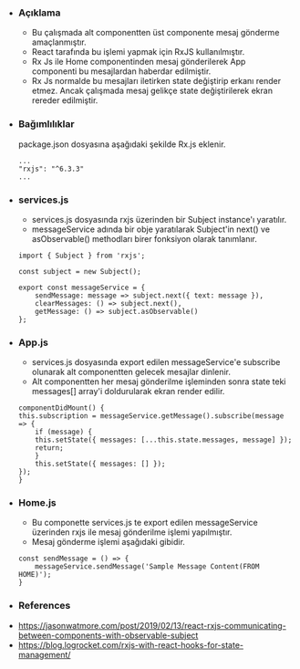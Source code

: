 * ### Açıklama
    - Bu çalışmada alt componentten üst componente mesaj gönderme amaçlanmıştır.
    - React tarafında bu işlemi yapmak için RxJS kullanılmıştır.
    - Rx Js ile Home componentinden mesaj gönderilerek App componenti bu mesajlardan haberdar edilmiştir.
    - Rx Js normalde bu mesajları iletirken state değiştirip erkanı render etmez. Ancak çalışmada mesaj gelikçe state değiştirilerek ekran rereder edilmiştir.

* ### Bağımlılıklar
    package.json dosyasına aşağıdaki şekilde Rx.js eklenir.
    ```
    ...
    "rxjs": "^6.3.3"
    ...
    ```

* ### services.js
    - services.js dosyasında rxjs üzerinden bir Subject instance'ı yaratılır.
    - messageService adında bir obje yaratılarak Subject'in next() ve asObservable() methodları birer fonksiyon olarak tanımlanır.
    ```
    import { Subject } from 'rxjs';

    const subject = new Subject();

    export const messageService = {
        sendMessage: message => subject.next({ text: message }),
        clearMessages: () => subject.next(),
        getMessage: () => subject.asObservable()
    };
    ```

* ### App.js
    - services.js dosyasında export edilen messageService'e subscribe olunarak alt componentten gelecek mesajlar dinlenir.
    - Alt componentten her mesaj gönderilme işleminden sonra state teki messages[] array'i doldurularak ekran render edilir.
    ```
    componentDidMount() {
    this.subscription = messageService.getMessage().subscribe(message => {
        if (message) {
        this.setState({ messages: [...this.state.messages, message] });
        return;
        }
        this.setState({ messages: [] });
    });
    }
    ``` 


* ### Home.js
    - Bu componette services.js te export edilen messageService üzerinden rxjs ile mesaj gönderilme işlemi yapılmıştır. 
    - Mesaj gönderme işlemi aşağıdaki gibidir.

    ```
    const sendMessage = () => {
        messageService.sendMessage('Sample Message Content(FROM HOME)');
    }
    ```

* ### References
- https://jasonwatmore.com/post/2019/02/13/react-rxjs-communicating-between-components-with-observable-subject
- https://blog.logrocket.com/rxjs-with-react-hooks-for-state-management/